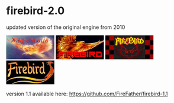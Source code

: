 # firebird-2.0
 updated version of the original engine from 2010

![alt tag](https://raw.githubusercontent.com/FireFather/firebird/master/logos/firebird2.bmp)
![alt tag](https://raw.githubusercontent.com/FireFather/firebird/master/logos/firebird1.bmp)
![alt tag](https://raw.githubusercontent.com/FireFather/firebird/master/logos/firebird3.bmp)
![alt tag](https://raw.githubusercontent.com/FireFather/firebird/master/logos/firebird4.bmp)


version 1.1 available here:
https://github.com/FireFather/firebird-1.1
